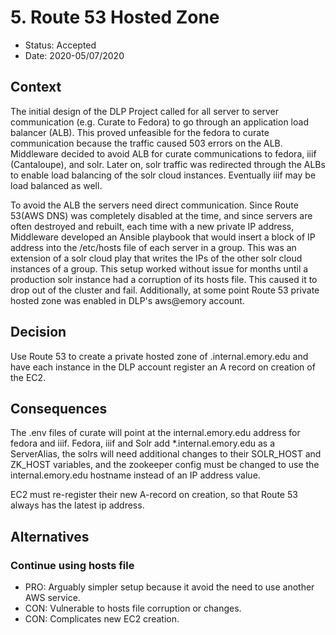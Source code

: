 # 5. Route 53 Hosted Zone

* Status: Accepted
* Date: 2020-05/07/2020

## Context

The initial design of the DLP Project called for all server to server communication (e.g. Curate to Fedora) to go through an application load balancer (ALB). This proved unfeasible for the fedora to curate communication because the traffic caused 503 errors on the ALB. Middleware decided to avoid ALB for curate communications to fedora, iiif (Cantaloupe), and solr. Later on, solr traffic was redirected through the ALBs to enable load balancing of the solr cloud instances. Eventually iiif may be load balanced as well.

To avoid the ALB the servers need direct communication. Since Route 53(AWS DNS) was completely disabled at the time, and since servers are often destroyed and rebuilt, each time with a new private IP address, Middleware developed an Ansible playbook that would insert a block of IP address into the /etc/hosts file of each server in a group. This was an extension of a solr cloud play that writes the IPs of the other solr cloud instances of a group. This setup worked without issue for months until a production solr instance had a corruption of its hosts file. This caused it to drop out of the cluster and fail. Additionally, at some point Route 53 private hosted zone was enabled in DLP's aws@emory account.

## Decision

Use Route 53 to create a private hosted zone of .internal.emory.edu and have each instance in the DLP account register an A record on creation of the EC2.

## Consequences

The .env files of curate will point at the internal.emory.edu address for fedora and iiif. Fedora, iiif and Solr add *.internal.emory.edu as a ServerAlias, the solrs will need additional changes to their SOLR_HOST and ZK_HOST variables, and the zookeeper config must be changed to use the internal.emory.edu hostname instead of an IP address value.

EC2 must re-register their new A-record on creation, so that Route 53 always has the latest ip address.

## Alternatives

### Continue using hosts file

* PRO: Arguably simpler setup because it avoid the need to use another AWS service.
* CON: Vulnerable to hosts file corruption or changes.
* CON: Complicates new EC2 creation.

